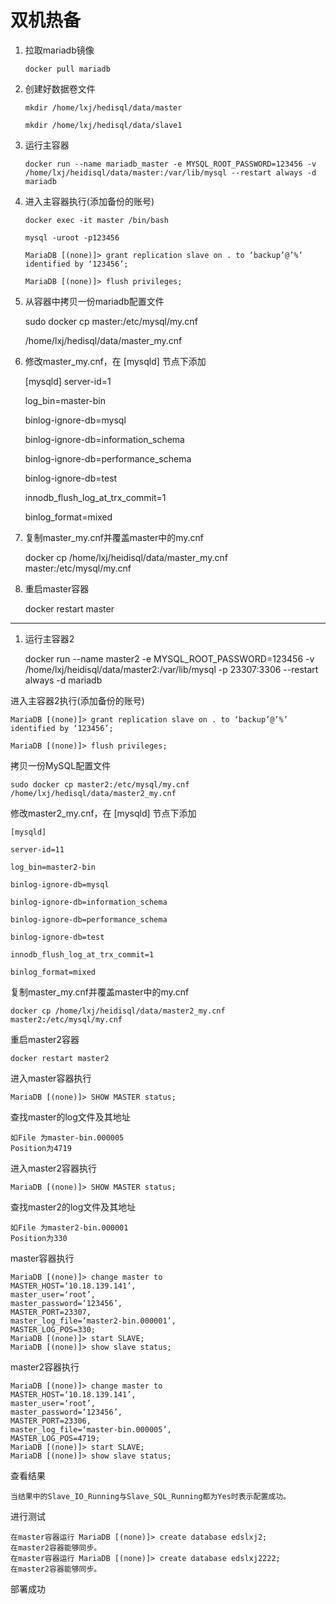 # 双机热备

1. 拉取mariadb镜像

    `docker pull mariadb`

2. 创建好数据卷文件

    `mkdir /home/lxj/hedisql/data/master`

    `mkdir /home/lxj/hedisql/data/slave1`

3. 运行主容器

    `docker run --name mariadb_master -e MYSQL_ROOT_PASSWORD=123456 -v /home/lxj/heidisql/data/master:/var/lib/mysql --restart always -d mariadb`

3. 进入主容器执行(添加备份的账号)

    `docker exec -it master /bin/bash`

    `mysql -uroot -p123456`

    `MariaDB [(none)]> grant replication slave on . to ‘backup’@’%’ identified by ‘123456’;`

    `MariaDB [(none)]> flush privileges;`

4. 从容器中拷贝一份mariadb配置文件

    sudo docker cp master:/etc/mysql/my.cnf

    /home/lxj/hedisql/data/master_my.cnf

5. 修改master_my.cnf，在 [mysqld] 节点下添加

    [mysqld]
    server-id=1

    log_bin=master-bin

    binlog-ignore-db=mysql

    binlog-ignore-db=information_schema

    binlog-ignore-db=performance_schema

    binlog-ignore-db=test

    innodb_flush_log_at_trx_commit=1

    binlog_format=mixed

6. 复制master_my.cnf并覆盖master中的my.cnf

    docker cp /home/lxj/heidisql/data/master_my.cnf master:/etc/mysql/my.cnf

7. 重启master容器

    docker restart master


----------

1. 运行主容器2

    docker run --name master2 -e MYSQL_ROOT_PASSWORD=123456 -v /home/lxj/heidisql/data/master2:/var/lib/mysql -p 23307:3306 --restart always -d mariadb

进入主容器2执行(添加备份的账号)

    MariaDB [(none)]> grant replication slave on . to ‘backup’@’%’ identified by ‘123456’;

    MariaDB [(none)]> flush privileges;

拷贝一份MySQL配置文件

    sudo docker cp master2:/etc/mysql/my.cnf /home/lxj/hedisql/data/master2_my.cnf

修改master2_my.cnf，在 [mysqld] 节点下添加

    [mysqld]

    server-id=11

    log_bin=master2-bin

    binlog-ignore-db=mysql

    binlog-ignore-db=information_schema

    binlog-ignore-db=performance_schema

    binlog-ignore-db=test

    innodb_flush_log_at_trx_commit=1

    binlog_format=mixed

复制master_my.cnf并覆盖master中的my.cnf

    docker cp /home/lxj/heidisql/data/master2_my.cnf master2:/etc/mysql/my.cnf

重启master2容器

    docker restart master2

进入master容器执行

    MariaDB [(none)]> SHOW MASTER status;

查找master的log文件及其地址

    如File 为master-bin.000005
    Position为4719

进入master2容器执行

    MariaDB [(none)]> SHOW MASTER status;

查找master2的log文件及其地址

    如File 为master2-bin.000001
    Position为330

master容器执行

    MariaDB [(none)]> change master to
    MASTER_HOST=‘10.18.139.141’,
    master_user=‘root’,
    master_password=‘123456’,
    MASTER_PORT=23307,
    master_log_file=‘master2-bin.000001’,
    MASTER_LOG_POS=330;
    MariaDB [(none)]> start SLAVE;
    MariaDB [(none)]> show slave status;

master2容器执行

    MariaDB [(none)]> change master to
    MASTER_HOST=‘10.18.139.141’,
    master_user=‘root’,
    master_password=‘123456’,
    MASTER_PORT=23306,
    master_log_file=‘master-bin.000005’,
    MASTER_LOG_POS=4719;
    MariaDB [(none)]> start SLAVE;
    MariaDB [(none)]> show slave status;

查看结果

    当结果中的Slave_IO_Running与Slave_SQL_Running都为Yes时表示配置成功。

进行测试

    在master容器运行 MariaDB [(none)]> create database edslxj2;
    在master2容器能够同步。
    在master容器运行 MariaDB [(none)]> create database edslxj2222;
    在master2容器能够同步。

部署成功
